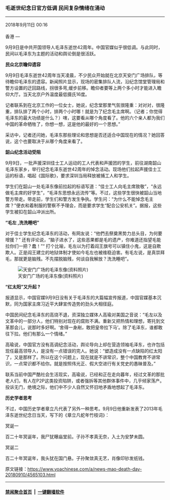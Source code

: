 ### 毛逝世纪念日官方低调 民间复杂情绪在涌动
------------------------

<div class="published">
 <span class="date" title="中国时间">
  <time datetime="2018-09-11T00:16:13+08:00">
   2018年9月11日 00:16
  </time>
 </span>
</div>
<br/>
<div class="wsw">
 <span class="dateline">
  香港 —
 </span>
 <p>
  9月9日是中共开国领导人毛泽东逝世42周年。中国官媒似乎很低调。与此同时，民间以毛泽东为主题的活动和舆论倒是很活跃。
 </p>
 <div class="wsw__embed">
 </div>
 <p>
  <strong>
   民众北京瞻仰遗容
  </strong>
 </p>
 <p>
  9月9日毛泽东逝世42周年当天凌晨，不少民众开始就在北京天安门广场排队，等待瞻仰毛泽东的遗容。新闻照片显示，现场的密集排队人流，沿纪念馆堂管理局和警方设置的迂回路线，拐很多弯,缓步前移。瞻仰者要等上两个多小时才能进入瞻仰大厅。当天北京户外温度最低摄氏16度。
 </p>
 <p>
  记者联系到在北京工作的一位女士，她说，纪念堂那里气氛很隆重：对对对，很隆重，排队排了两个小时，排两个小时哪！就是为了纪念毛主席啊。（记者；你觉得毛泽东的最大功绩是什么？）嗐，这要看从哪个角度看了。他的六个亲人都为我们中国的革命牺牲了，你想一想，这是他的最好的一个思想。”
 </p>
 <p>
  采访中，记者还问她，毛泽东那些理论和思想是否还适合中国现在的情况？她回答说，这个也要取决于从哪个角度来看了。
 </p>
 <p>
  <strong>
   韶山纪念活动受阻
  </strong>
 </p>
 <p>
  9月9日，一批声援深圳佳士工人运动的工人代表和声援团的学生，前往湖南韶山毛泽东家乡，举行纪念毛泽东逝世42周年的悼念活动。现场他们拉起声援佳士工运的标语，唱起《国际歌》，要求深圳当局释放被捕工人和学生。
 </p>
 <p>
  学生们在韶山一处毛泽东像前拉起的标语写道：“佳士工人向毛主席致敬”，“永远做毛主席的好学生”，“毛泽东思想永远流传”等。不过，这些学生很快被韶山当地警方带走。带走前，学生们和警方发生争执。学生问：“为什么不能悼念毛主席？”便衣和着制服的警察不予理会，而是要求学生“配合公安机关”。据报，这些学生被扣在韶山冲派出所。
 </p>
 <p>
  <strong>
   “毛左
  </strong>
  <strong>
   ,洗洗睡吧”
  </strong>
 </p>
 <p>
  对于佳士学生纪念毛泽东的活动，有网友说：“他們去祭奠黑势力总头目，为何要增援？” 还有评论说，“脑子进水了，这些恶果都是毛的遗产，你难道还指望毛能拉你们一把？蠢！”“ 打个比喻，毛左以为打着阎王旗号可以镇住小鬼，这是自欺欺人。正是阎王建立的地狱体制才使如今毛左也被维稳迫害。有毛左说，是真崇拜毛，那就更是脑残。不先摆脱脑残，何谈自我解放？洗洗睡吧”。
 </p>
 <div class="wsw__embed">
  <figure class="media-image js-media-expand">
   <div class="img-wrap">
    <div class="thumb">
     <img alt="天安门广场的毛泽东像(资料照片)" src="https://gdb.voanews.com/54E682FB-32BE-4756-9A1C-68D9ED210C56_w250_r0_s.jpg"/>
    </div>
    <span class="ico ico-fullscreen ico--media-expand ico--rounded">
    </span>
   </div>
   <figcaption>
    <span class="caption">
     天安门广场的毛泽东像(资料照片)
    </span>
   </figcaption>
  </figure>
 </div>
 <p>
  <strong>
   “红太阳”又升起
  </strong>
  <strong>
   ?
  </strong>
 </p>
 <p>
  报道显示，中国官媒9月9日没有关于毛泽东的大篇幅宣传报道，中国官媒基本沉默，同为国家主席习近平大肆宣传造势的劲头大相径庭。
 </p>
 <p>
  中国民间纪念毛泽东的高烧不退，资深独立媒体人高瑜对美国之音说：“毛左以及文革中的一部分人，他们特别对现在的腐败不满。重新又把热情和理想，寄托到文革那会儿，说那时多好啊。‘舍得一身剐，敢把皇帝拉下马’。除了毛泽东，谁都敢往下拉。他们有那么一个情绪。”
 </p>
 <p>
  高瑜说，中国官方没有高调纪念活动，舆论导向上却在营造领袖毛泽东，也许包括现任最高领导人，是没有一点错误的完人。她说：“塑造成没有一点缺陷的红太阳了，又是那样了。所以在这个问题上，现在就是不讲常识，整个中国教育不讲常识，一点常识都不给你。就是按照伟光正、假大空进行有关党史的愚昧普及。”
 </p>
 <p>
  联系当前中国严酷社会生活现实，高瑜说，已经和正在走向暮年，经过文革的那批老人们，有人在P2P这类投资陷阱，或者强拆等其他群体事件中，几乎倾家荡产。投诉无门，绝境之际，他们中不少人自然又怀旧地矛盾地想起了毛泽东。
 </p>
 <p>
  <strong>
   历史学者思考
  </strong>
 </p>
 <p>
  不过，中国历史学者章立凡代表了另外一种思考。9月9日他重新发表了2013年毛泽东逝世纪念日当天，写下的《章立凡蛇年竹枝词》：
 </p>
 <p>
  冥诞一
 </p>
 <p>
  百二十年冥诞年，我尸犹曝庙堂前。子孙不孝真无奈，入土为安梦未圆。
 </p>
 <p>
  冥诞二
 </p>
 <p>
  百二十年冥诞年，我头犹在国门悬。子孙聚敛真无艺，肖像印钞发纸钱。
 </p>
</div>

原文链接：https://www.voachinese.com/a/news-mao-death-day-20180910/4565103.html


------------------------
#### [禁闻聚合首页](https://github.com/gfw-breaker/banned-news/blob/master/README.md) &nbsp;|&nbsp;  [一键翻墙软件](https://github.com/gfw-breaker/nogfw/blob/master/README.md)